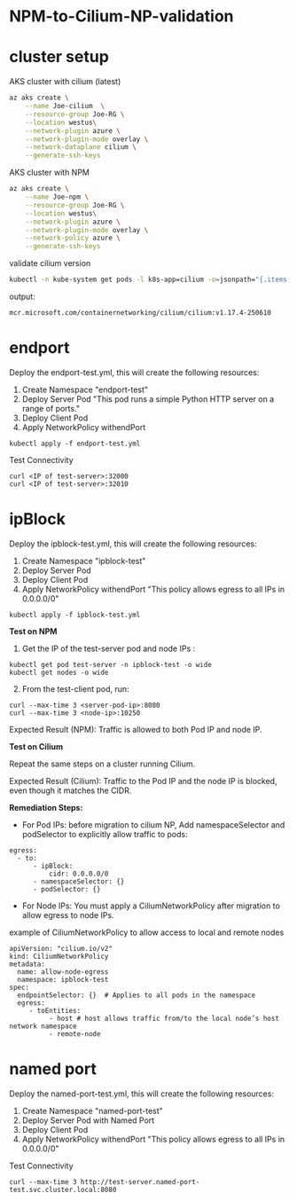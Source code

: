 # NPM-to-Cilium-NP-validation

# cluster setup 

AKS cluster with cilium (latest)

```bash
az aks create \
    --name Joe-cilium  \
    --resource-group Joe-RG \
    --location westus\
    --network-plugin azure \
    --network-plugin-mode overlay \
    --network-dataplane cilium \
    --generate-ssh-keys
```

AKS cluster with NPM

```bash
az aks create \
    --name Joe-npm \
    --resource-group Joe-RG \
    --location westus\
    --network-plugin azure \
    --network-plugin-mode overlay \
    --network-policy azure \
    --generate-ssh-keys
```

validate cilium version

```bash
kubectl -n kube-system get pods -l k8s-app=cilium -o=jsonpath="{.items[0].spec.containers[0].image}"
```

output: 
```
mcr.microsoft.com/containernetworking/cilium/cilium:v1.17.4-250610
```

# endport 

Deploy the endport-test.yml, this will create the following resources: 

1. Create Namespace "endport-test"
2. Deploy Server Pod "This pod runs a simple Python HTTP server on a range of ports."
3. Deploy Client Pod
4. Apply NetworkPolicy withendPort

```
kubectl apply -f endport-test.yml
```
Test Connectivity

```
curl <IP of test-server>:32000
curl <IP of test-server>:32010
```

# ipBlock 

Deploy the ipblock-test.yml, this will create the following resources: 

1. Create Namespace "ipblock-test"
2. Deploy Server Pod 
3. Deploy Client Pod
4. Apply NetworkPolicy withendPort "This policy allows egress to all IPs in 0.0.0.0/0"

```
kubectl apply -f ipblock-test.yml
```

**Test on NPM**

1. Get the IP of the test-server pod and node IPs :

```
kubectl get pod test-server -n ipblock-test -o wide
kubectl get nodes -o wide
```
2. From the test-client pod, run:

```
curl --max-time 3 <server-pod-ip>:8080
curl --max-time 3 <node-ip>:10250
```
Expected Result (NPM): Traffic is allowed to both Pod IP and node IP.

**Test on Cilium**

Repeat the same steps on a cluster running Cilium.

Expected Result (Cilium): Traffic to the Pod IP and the node IP is blocked, even though it matches the CIDR.

**Remediation Steps:**
- For Pod IPs: before migration to cilium NP, Add namespaceSelector and podSelector to explicitly allow traffic to pods:

```
egress:
  - to:
      - ipBlock:
          cidr: 0.0.0.0/0
      - namespaceSelector: {}
      - podSelector: {}
```
- For Node IPs: You must apply a CiliumNetworkPolicy after migration to allow egress to node IPs.

example of CiliumNetworkPolicy to allow access to local and remote nodes

```
apiVersion: "cilium.io/v2"
kind: CiliumNetworkPolicy
metadata:
  name: allow-node-egress
  namespace: ipblock-test
spec:
  endpointSelector: {}  # Applies to all pods in the namespace
  egress:
     - toEntities:
          - host # host allows traffic from/to the local node’s host network namespace
          - remote-node 
```
# named port 

Deploy the named-port-test.yml, this will create the following resources: 

1. Create Namespace "named-port-test"
2. Deploy Server Pod with Named Port
3. Deploy Client Pod
4. Apply NetworkPolicy withendPort "This policy allows egress to all IPs in 0.0.0.0/0"

Test Connectivity
```
curl --max-time 3 http://test-server.named-port-test.svc.cluster.local:8080
```

